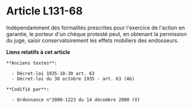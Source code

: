 # Article L131-68

Indépendamment des formalités prescrites pour l'exercice de l'action en garantie, le porteur d'un chèque protesté peut, en
obtenant la permission du juge, saisir conservatoirement les effets mobiliers des endosseurs.

**Liens relatifs à cet article**

	**Anciens textes**:

	  - Décret-loi 1935-10-30 art. 63
	  - Décret-loi du 30 octobre 1935 - art. 63 (Ab)

	**Codifié par**:

	  - Ordonnance n°2000-1223 du 14 décembre 2000 (V)
